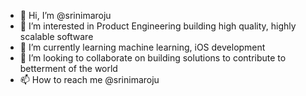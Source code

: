 - 👋 Hi, I’m @srinimaroju
- 👀 I’m interested in Product Engineering building high quality, highly scalable software
- 🌱 I’m currently learning machine learning, iOS development
- 💞️ I’m looking to collaborate on building solutions to contribute to betterment of the world
- 📫 How to reach me @srinimaroju

<!---
srinimaroju/srinimaroju is a ✨ special ✨ repository because its `README.md` (this file) appears on your GitHub profile.
You can click the Preview link to take a look at your changes.
--->

